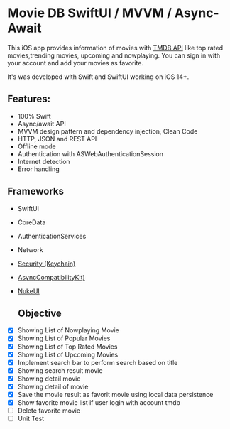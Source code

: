 # Movie DB SwiftUI / MVVM / Async-Await


This iOS app provides information of movies with [TMDB API](https://developers.themoviedb.org/3/getting-started/introduction)  like top rated movies,trending movies, upcoming and nowplaying. You can sign in with your account and add your movies as favorite.

It's was developed with Swift and SwiftUI working on iOS 14+.


## Features:

* 100% Swift
* Async/await API
* MVVM design pattern and dependency injection, Clean Code
* HTTP, JSON and REST API
* Offline mode
* Authentication with ASWebAuthenticationSession
* Internet detection
* Error handling 

## Frameworks
* SwiftUI
* CoreData
* AuthenticationServices
* Network
* [Security (Keychain)](https://github.com/kishikawakatsumi/KeychainAccess.git)<br>
* [AsyncCompatibilityKit)](https://github.com/JohnSundell/AsyncCompatibilityKit.git)<br>
* [NukeUI]((https://github.com/kean/NukeUI.git)https://github.com/kean/NukeUI.git)<br>

  ## Objective
- [x] Showing List of Nowplaying Movie  
- [x] Showing List of Popular Movies
- [x] Showing List of Top Rated Movies
- [x] Showing List of Upcoming Movies
- [x] Implement search bar to perform search based on title
- [x] Showing search result movie
- [x] Showing detail movie  
- [x] Showing detail of movie
- [x] Save the movie result as favorit movie using local data persistence
- [x] Show favorite movie list if user login with account tmdb
- [ ] Delete favorite movie
- [ ] Unit Test
